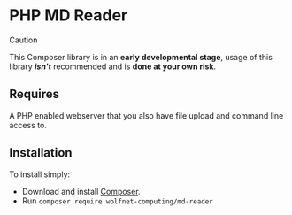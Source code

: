 # PHP MD Reader  
  
> [!CAUTION]
> This Composer library is in an **__early__ developmental stage**, usage of this library ***isn't*** recommended and is **done __at your own risk__**.  
  
## Requires  
A PHP enabled webserver that you also have file upload and command line access to.  
   
## Installation  
To install simply:  
 - Download and install [Composer](https://getcomposer.org/download/).  
 - Run `composer require wolfnet-computing/md-reader`  

